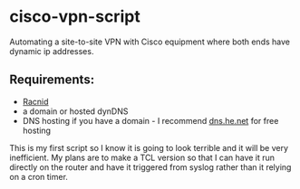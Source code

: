 # cisco-vpn-script
Automating a site-to-site VPN with Cisco equipment where both ends have dynamic ip addresses.

## Requirements:

- [Racnid](http://www.shrubbery.net/rancid/)
- a domain or hosted dynDNS
- DNS hosting if you have a domain - I recommend [dns.he.net](http://dns.he.net) for free hosting

This is my first script so I know it is going to look terrible and it will be very inefficient. My plans are to make a TCL version so that I can have it run directly on the router and have it triggered from syslog rather than it relying on a cron timer.
